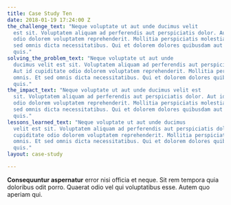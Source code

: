 ```yaml
---
title: Case Study Ten
date: 2018-01-19 17:24:00 Z
the_challenge_text: "Neque voluptate ut aut unde ducimus velit
  est sit. Voluptatem aliquam ad perferendis aut perspiciatis dolor. Aut id cupiditate
  odio dolorem voluptatem reprehenderit. Mollitia perspiciatis molestiae omnis. Et
  sed omnis dicta necessitatibus. Qui et dolorem dolores quibusdam aut voluptatibus
  quis."
solving_the_problem_text: "Neque voluptate ut aut unde
  ducimus velit est sit. Voluptatem aliquam ad perferendis aut perspiciatis dolor.
  Aut id cupiditate odio dolorem voluptatem reprehenderit. Mollitia perspiciatis molestiae
  omnis. Et sed omnis dicta necessitatibus. Qui et dolorem dolores quibusdam aut voluptatibus
  quis."
the_impact_text: "Neque voluptate ut aut unde ducimus velit est
  sit. Voluptatem aliquam ad perferendis aut perspiciatis dolor. Aut id cupiditate
  odio dolorem voluptatem reprehenderit. Mollitia perspiciatis molestiae omnis. Et
  sed omnis dicta necessitatibus. Qui et dolorem dolores quibusdam aut voluptatibus
  quis."
lessons_learned_text: "Neque voluptate ut aut unde ducimus
  velit est sit. Voluptatem aliquam ad perferendis aut perspiciatis dolor. Aut id
  cupiditate odio dolorem voluptatem reprehenderit. Mollitia perspiciatis molestiae
  omnis. Et sed omnis dicta necessitatibus. Qui et dolorem dolores quibusdam aut voluptatibus
  quis."
layout: case-study

---
```




**Consequuntur aspernatur** error nisi officia et neque. Sit rem tempora quia doloribus odit porro. Quaerat odio vel qui voluptatibus esse. Autem quo aperiam qui.